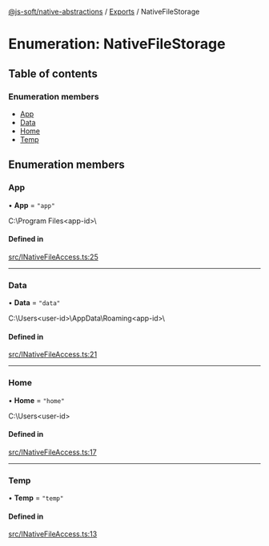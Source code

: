 [@js-soft/native-abstractions](../README.md) / [Exports](../modules.md) / NativeFileStorage

# Enumeration: NativeFileStorage

## Table of contents

### Enumeration members

- [App](NativeFileStorage.md#app)
- [Data](NativeFileStorage.md#data)
- [Home](NativeFileStorage.md#home)
- [Temp](NativeFileStorage.md#temp)

## Enumeration members

### App

• **App** = `"app"`

C:\Program Files\<app-id>\

#### Defined in

[src/INativeFileAccess.ts:25](https://github.com/js-soft/ts-native-access/blob/6589b22/packages/abstractions/src/INativeFileAccess.ts#L25)

___

### Data

• **Data** = `"data"`

C:\Users\<user-id>\AppData\Roaming\<app-id>\

#### Defined in

[src/INativeFileAccess.ts:21](https://github.com/js-soft/ts-native-access/blob/6589b22/packages/abstractions/src/INativeFileAccess.ts#L21)

___

### Home

• **Home** = `"home"`

C:\Users\<user-id>

#### Defined in

[src/INativeFileAccess.ts:17](https://github.com/js-soft/ts-native-access/blob/6589b22/packages/abstractions/src/INativeFileAccess.ts#L17)

___

### Temp

• **Temp** = `"temp"`

#### Defined in

[src/INativeFileAccess.ts:13](https://github.com/js-soft/ts-native-access/blob/6589b22/packages/abstractions/src/INativeFileAccess.ts#L13)
